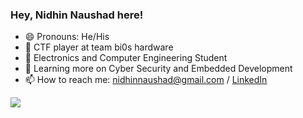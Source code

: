 ### Hey, Nidhin Naushad here!


- 😄 Pronouns: He/His
- 🔭 CTF player at team bi0s hardware
- 🌱 Electronics and Computer Engineering Student
- 👯 Learning more on Cyber Security and Embedded Development
- 📫 How to reach me: nidhinnaushad@gmail.com / [LinkedIn](https://in.linkedin.com/in/nidhin-naushad-1627341b5)
<img src = "https://github-readme-stats.vercel.app/api?username=nidhinnaushad&&show_icons=true&title_color=ffffff&icon_color=ffffff&text_color=b2b2b2&bg_color=000000&env=PAT_1">

